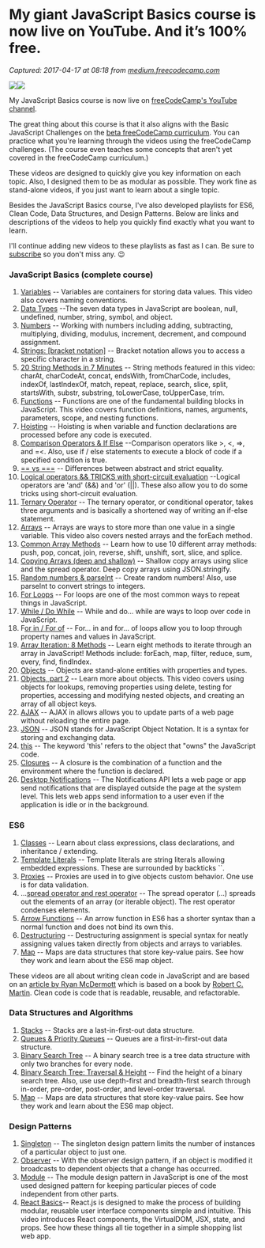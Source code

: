 # My giant JavaScript Basics course is now live on YouTube. And it’s 100% free.

_Captured: 2017-04-17 at 08:18 from [medium.freecodecamp.com](https://medium.freecodecamp.com/my-giant-javascript-basics-course-is-now-live-on-youtube-and-its-100-free-9020a21bbc27)_

![](https://cdn-images-1.medium.com/freeze/max/30/1*mR7_k1mHMlsfc01qz-ZPiQ.png?q=20)![](https://cdn-images-1.medium.com/max/2000/1*mR7_k1mHMlsfc01qz-ZPiQ.png)

My JavaScript Basics course is now live on [freeCodeCamp's YouTube channel](https://www.youtube.com/channel/UC8butISFwT-Wl7EV0hUK0BQ).

The great thing about this course is that it also aligns with the Basic JavaScript Challenges on the [beta freeCodeCamp curriculum](http://beta.freecodecamp.com/en/map#Basic%20JavaScript). You can practice what you're learning through the videos using the freeCodeCamp challenges. (The course even teaches some concepts that aren't yet covered in the freeCodeCamp curriculum.)

These videos are designed to quickly give you key information on each topic. Also, I designed them to be as modular as possible. They work fine as stand-alone videos, if you just want to learn about a single topic.

Besides the JavaScript Basics course, I've also developed playlists for ES6, Clean Code, Data Structures, and Design Patterns. Below are links and descriptions of the videos to help you quickly find exactly what you want to learn.

I'll continue adding new videos to these playlists as fast as I can. Be sure to [subscribe](http://www.youtube.com/channel/UC8butISFwT-Wl7EV0hUK0BQ?sub_confirmation=1) so you don't miss any. 😉

### JavaScript Basics (complete course)

  1. [Variables](https://www.youtube.com/watch?v=le-URjBhevE&index=1&list=PLWKjhJtqVAbk2qRZtWSzCIN38JC_NdhW5) -- Variables are containers for storing data values. This video also covers naming conventions.
  2. [Data Types](https://www.youtube.com/watch?v=808eYu9B9Yw&index=4&list=PLWKjhJtqVAbk2qRZtWSzCIN38JC_NdhW5&t=7s) --The seven data types in JavaScript are boolean, null, undefined, number, string, symbol, and object.
  3. [Numbers](https://www.youtube.com/watch?v=nBEBraDJkFg&index=2&list=PLWKjhJtqVAbk2qRZtWSzCIN38JC_NdhW5) -- Working with numbers including adding, subtracting, multiplying, dividing, modulus, increment, decrement, and compound assignment.
  4. [Strings: [bracket notation]](https://www.youtube.com/watch?v=sPmRfjJdg5Y&index=29&list=PLWKjhJtqVAbk2qRZtWSzCIN38JC_NdhW5) -- Bracket notation allows you to access a specific character in a string.
  5. [20 String Methods in 7 Minutes](https://www.youtube.com/watch?v=VRz0nbax0uI&list=PLWKjhJtqVAbk2qRZtWSzCIN38JC_NdhW5&index=17&t=3s) -- String methods featured in this video: charAt, charCodeAt, concat, endsWith, fromCharCode, includes, indexOf, lastIndexOf, match, repeat, replace, search, slice, split, startsWith, substr, substring, toLowerCase, toUpperCase, trim.
  6. [Functions](https://www.youtube.com/watch?v=R8SjM4DKK80&list=PLWKjhJtqVAbk2qRZtWSzCIN38JC_NdhW5&index=18) -- Functions are one of the fundamental building blocks in JavaScript. This video covers function definitions, names, arguments, parameters, scope, and nesting functions.
  7. [Hoisting](https://www.youtube.com/watch?v=C1PZh_ea-7I&t=1s&index=24&list=PLWKjhJtqVAbk2qRZtWSzCIN38JC_NdhW5) -- Hoisting is when variable and function declarations are processed before any code is executed.
  8. [Comparison Operators & If Else](https://www.youtube.com/watch?v=7WkfzokHGqo&index=5&list=PLWKjhJtqVAbk2qRZtWSzCIN38JC_NdhW5&t=6s) --Comparison operators like >, <, =>, and =<. Also, use if / else statements to execute a block of code if a specified condition is true.
  9. [== vs ===](https://www.youtube.com/watch?v=kVOmc7NK1M0&index=9&list=PLWKjhJtqVAbk2qRZtWSzCIN38JC_NdhW5) -- Differences between abstract and strict equality.
  10. [Logical operators && TRICKS with short-circuit evaluation](https://www.youtube.com/watch?v=r7v6EIiHfVA&index=7&list=PLWKjhJtqVAbk2qRZtWSzCIN38JC_NdhW5) --Logical operators are 'and' (&&) and 'or' (||). These also allow you to do some tricks using short-circuit evaluation.
  11. [Ternary Operator](https://www.youtube.com/watch?v=s4sB1hm73tw&index=8&list=PLWKjhJtqVAbk2qRZtWSzCIN38JC_NdhW5&t=1s) -- The ternary operator, or conditional operator, takes three arguments and is basically a shortened way of writing an if-else statement.
  12. [Arrays](https://www.youtube.com/watch?v=QEZXbRiaY1I&index=11&list=PLWKjhJtqVAbk2qRZtWSzCIN38JC_NdhW5) -- Arrays are ways to store more than one value in a single variable. This video also covers nested arrays and the forEach method.
  13. [Common Array Methods](https://www.youtube.com/watch?v=MeZVVxLn26E&index=12&list=PLWKjhJtqVAbk2qRZtWSzCIN38JC_NdhW5&t=7s) -- Learn how to use 10 different array methods: push, pop, concat, join, reverse, shift, unshift, sort, slice, and splice.
  14. [Copying Arrays (deep and shallow)](https://www.youtube.com/watch?v=EeZBKv34mm4&t=4s&index=28&list=PLWKjhJtqVAbk2qRZtWSzCIN38JC_NdhW5) -- Shallow copy arrays using slice and the spread operator. Deep copy arrays using JSON.stringify.
  15. [Random numbers & parseInt](https://www.youtube.com/watch?v=-xAJKmjKCUE&list=PLWKjhJtqVAbk2qRZtWSzCIN38JC_NdhW5&index=19&t=3s) -- Create random numbers! Also, use parseInt to convert strings to integers.
  16. [For Loops](https://www.youtube.com/watch?v=24Wpg6njlYI&list=PLWKjhJtqVAbk2qRZtWSzCIN38JC_NdhW5&index=13&t=180s) -- For loops are one of the most common ways to repeat things in JavaScript.
  17. [While / Do While](https://www.youtube.com/watch?v=v9zgD8wjtbw&list=PLWKjhJtqVAbk2qRZtWSzCIN38JC_NdhW5&index=14) -- While and do… while are ways to loop over code in JavaScript.
  18. F[or in / For of](https://www.youtube.com/watch?v=a3KHBqH7njs&list=PLWKjhJtqVAbk2qRZtWSzCIN38JC_NdhW5&index=15) -- For… in and for… of loops allow you to loop through property names and values in JavaScript.
  19. [Array Iteration: 8 Methods](https://www.youtube.com/watch?v=Urwzk6ILvPQ&list=PLWKjhJtqVAbk2qRZtWSzCIN38JC_NdhW5&index=16&t=1s) -- Learn eight methods to iterate through an array in JavaScript! Methods include: forEach, map, filter, reduce, sum, every, find, findIndex.
  20. [Objects](https://www.youtube.com/watch?v=Gp5nnerXETg&list=PLWKjhJtqVAbk2qRZtWSzCIN38JC_NdhW5&index=20&t=202s) -- Objects are stand-alone entities with properties and types.
  21. [Objects, part 2](https://www.youtube.com/watch?v=r6SnMjsLrBk&list=PLWKjhJtqVAbk2qRZtWSzCIN38JC_NdhW5&index=21) -- Learn more about objects. This video covers using objects for lookups, removing properties using delete, testing for properties, accessing and modifying nested objects, and creating an array of all object keys.
  22. [AJAX](https://www.youtube.com/watch?v=tHRNuBf_8xg&t=131s&index=23&list=PLWKjhJtqVAbk2qRZtWSzCIN38JC_NdhW5) -- AJAX in allows allows you to update parts of a web page without reloading the entire page.
  23. [JSON](https://www.youtube.com/watch?v=B-k76DMOj2k&t=1s&index=25&list=PLWKjhJtqVAbk2qRZtWSzCIN38JC_NdhW5) -- JSON stands for JavaScript Object Notation. It is a syntax for storing and exchanging data.
  24. [this](https://www.youtube.com/watch?v=eOI9GzMfd24&index=30&list=PLWKjhJtqVAbk2qRZtWSzCIN38JC_NdhW5) -- The keyword 'this' refers to the object that "owns" the JavaScript code.
  25. [Closures](https://www.youtube.com/watch?v=1JsJx1x35c0&t=1s&index=27&list=PLWKjhJtqVAbk2qRZtWSzCIN38JC_NdhW5) -- A closure is the combination of a function and the environment where the function is declared.
  26. [Desktop Notifications](https://www.youtube.com/watch?v=OMXtJ0USM8s&t=47s&index=26&list=PLWKjhJtqVAbk2qRZtWSzCIN38JC_NdhW5) -- The Notifications API lets a web page or app send notifications that are displayed outside the page at the system level. This lets web apps send information to a user even if the application is idle or in the background.

### ES6

  1. [Classes](https://www.youtube.com/watch?v=bq_jZY6Skto&list=PLWKjhJtqVAbljtmmeS0c-CEl2LdE-eR_F&index=5) -- Learn about class expressions, class declarations, and inheritance / extending.
  2. [Template Literals](https://www.youtube.com/watch?v=kj8HU-_P2NU&list=PLWKjhJtqVAbljtmmeS0c-CEl2LdE-eR_F&index=2) -- Template literals are string literals allowing embedded expressions. These are surrounded by backticks ``.
  3. [Proxies](https://www.youtube.com/watch?v=vExLi5bTt3k&t=2s&list=PLWKjhJtqVAbljtmmeS0c-CEl2LdE-eR_F&index=3) -- Proxies are used in to give objects custom behavior. One use is for data validation.
  4. …[spread operator and rest operator](https://www.youtube.com/watch?v=iLx4ma8ZqvQ&list=PLWKjhJtqVAbljtmmeS0c-CEl2LdE-eR_F&index=6) -- The spread operator (…) spreads out the elements of an array (or iterable object). The rest operator condenses elements.
  5. [Arrow Functions](https://www.youtube.com/watch?v=22fyYvxz-do&t=5s&list=PLWKjhJtqVAbljtmmeS0c-CEl2LdE-eR_F&index=7) -- An arrow function in ES6 has a shorter syntax than a normal function and does not bind its own this.
  6. [Destructuring](https://www.youtube.com/watch?v=-vR3a11Wzt0&list=PLWKjhJtqVAbljtmmeS0c-CEl2LdE-eR_F&index=8) -- Destructuring assignment is special syntax for neatly assigning values taken directly from objects and arrays to variables.
  7. [Map](https://www.youtube.com/watch?v=_1BPrCHcjhs&t=29s&index=6&list=PLWKjhJtqVAbkso-IbgiiP48n-O-JQA9PJ) -- Maps are data structures that store key-value pairs. See how they work and learn about the ES6 map object.

These videos are all about writing clean code in JavaScript and are based on an [article by Ryan McDermott](https://github.com/ryanmcdermott/clean-code-javascript) which is based on a book by [Robert C. Martin](https://books.google.com/books/about/Clean_Code.html?id=hjEFCAAAQBAJ&printsec=frontcover&source=kp_read_button&hl=en#v=onepage&q&f=false). Clean code is code that is readable, reusable, and refactorable.

### Data Structures and Algorithms

  1. [Stacks](https://www.youtube.com/watch?v=Gj5qBheGOEo&index=1&list=PLWKjhJtqVAbkso-IbgiiP48n-O-JQA9PJ&t=116s) -- Stacks are a last-in-first-out data structure.
  2. [Queues & Priority Queues](https://www.youtube.com/watch?v=bK7I79hcm08&index=3&list=PLWKjhJtqVAbkso-IbgiiP48n-O-JQA9PJ&t=5s) -- Queues are a first-in-first-out data structure.
  3. [Binary Search Tree](https://www.youtube.com/watch?v=5cU1ILGy6dM&index=4&list=PLWKjhJtqVAbkso-IbgiiP48n-O-JQA9PJ) -- A binary search tree is a tree data structure with only two branches for every node.
  4. [Binary Search Tree: Traversal & Height](https://www.youtube.com/watch?v=Aagf3RyK3Lw&index=5&list=PLWKjhJtqVAbkso-IbgiiP48n-O-JQA9PJ) -- Find the height of a binary search tree. Also, use use depth-first and breadth-first search through in-order, pre-order, post-order, and level-order traversal.
  5. [Map](https://www.youtube.com/watch?v=_1BPrCHcjhs&t=29s&index=6&list=PLWKjhJtqVAbkso-IbgiiP48n-O-JQA9PJ) -- Maps are data structures that store key-value pairs. See how they work and learn about the ES6 map object.

### Design Patterns

  1. [Singleton](https://www.youtube.com/watch?v=bgU7FeiWKzc&index=1&list=PLWKjhJtqVAbnZtkAI3BqcYxKnfWn_C704) -- The singleton design pattern limits the number of instances of a particular object to just one.
  2. [Observer](https://www.youtube.com/watch?v=3PUVr8jFMGg&index=2&list=PLWKjhJtqVAbnZtkAI3BqcYxKnfWn_C704) -- With the observer design pattern, if an object is modified it broadcasts to dependent objects that a change has occurred.
  3. [Module](https://www.youtube.com/watch?v=3pXVHRT-amw&index=3&list=PLWKjhJtqVAbnZtkAI3BqcYxKnfWn_C704&t=4s) -- The module design pattern in JavaScript is one of the most used designed pattern for keeping particular pieces of code independent from other parts.
  1. [React Basics](https://youtu.be/QqLkkBKVDyM)-- React.js is designed to make the process of building modular, reusable user interface components simple and intuitive. This video introduces React components, the VirtualDOM, JSX, state, and props. See how these things all tie together in a simple shopping list web app.
